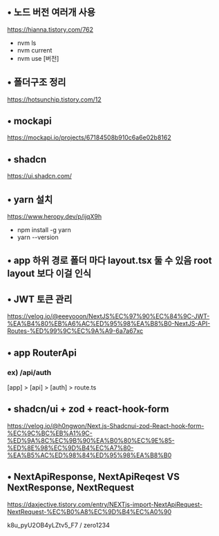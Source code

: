## • 노드 버전 여러개 사용
https://hianna.tistory.com/762
- nvm ls
- nvm current
- nvm use [버전]

## • 폴더구조 정리
https://hotsunchip.tistory.com/12

## • mockapi
https://mockapi.io/projects/67184508b910c6a6e02b8162

## • shadcn
https://ui.shadcn.com/

## • yarn 설치
https://www.heropy.dev/p/ijqX9h
- npm install -g yarn
- yarn --version

## • app 하위 경로 폴더 마다 layout.tsx 둘 수 있음 root layout 보다 이걸 인식

## • JWT 토큰 관리
https://velog.io/@eeeyooon/NextJS%EC%97%90%EC%84%9C-JWT-%EA%B4%80%EB%A6%AC%ED%95%98%EA%B8%B0-NextJS-API-Routes-%ED%99%9C%EC%9A%A9-6a7a67xc

## • app RouterApi

### ex) /api/auth
[app]
    > [api]
        > [auth]
            > route.ts

## • shadcn/ui + zod + react-hook-form
https://velog.io/@h0ngwon/Next.js-Shadcnui-zod-React-hook-form-%EC%9C%BC%EB%A1%9C-%ED%9A%8C%EC%9B%90%EA%B0%80%EC%9E%85-%ED%8E%98%EC%9D%B4%EC%A7%80-%EA%B5%AC%ED%98%84%ED%95%98%EA%B8%B0

## • NextApiResponse, NextApiReqest VS NextResponse, NextRequest
https://daxjective.tistory.com/entry/NEXTjs-import-NextApiRequest-NextRequest-%EC%B0%A8%EC%9D%B4%EC%A0%90

k8u_pyU2OB4yLZtv5_F7 / zero1234

